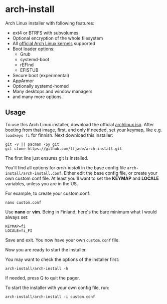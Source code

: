 # arch-install
Arch Linux installer with following features:

* ext4 or BTRFS with subvolumes
* Optional encryption of the whole filesystem
* All [official Arch Linux kernels](https://wiki.archlinux.org/title/Kernel) supported
* Boot loader options:
   * Grub
   * systemd-boot
   * rEFInd
   * EFISTUB
* Secure boot (experimental)
* AppArmor
* Optionally systemd-homed
* Many desktops and window managers
* and many more options.

## Usage
To use this Arch Linux installer, download the official [archlinux iso](https://archlinux.org/download/).
After booting from that image, first, and only if needed, set your keymap, like
e.g. `loadkeys fi` for finnish. Next download this installer:

```
git -v || pacman -Sy git
git clone https://github.com/tfjade/arch-install.git
```
The first line just ensures git is installed.

You'll find all options for *arch-install* in the base config file `arch-install/arch-install.conf`.
Either edit the base config file, or create your own
custom conf file. At least you'll want to set the **KEYMAP** and **LOCALE**
variables, unless you are in the US.

For example, to create your custom.conf:

```
nano custom.conf
```
Use **nano** or **vim**. Being in Finland, here's the bare minimum what I would
always set:

```
KEYMAP=fi
LOCALE=fi_FI
```
Save and exit.
You now have your own `custom.conf` file.

Now you are ready to start the installer.

You may want to check the options of the installer first:

```
arch-install/arch-install -h
```
If needed, press Q to quit the pager.

To start the installer with your own config file, run:

```
arch-install/arch-install -i custom.conf
```
